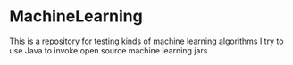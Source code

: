 MachineLearning
===============

This is a repository for testing kinds of machine learning algorithms
I try to use Java to invoke open source machine learning jars
